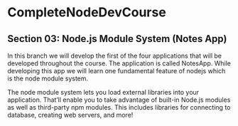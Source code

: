 # CompleteNodeDevCourse

## Section 03: Node.js Module System (Notes App)

In this branch we will develop the first of the four applications that will be developed throughout the course.
The application is called NotesApp. While developing this app we will learn one fundamental feature of nodejs
which is the node module system.

The node module system lets you load external libraries into your application. That’ll enable you to take
advantage of built-in Node.js modules as well as third-party npm modules. This includes
libraries for connecting to database, creating web servers, and more!